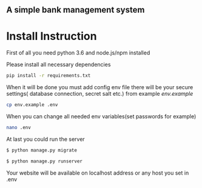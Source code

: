 ## __A simple bank management system__

# **Install Instruction** #


First of all you need python 3.6 and node.js/npm installed

Please install all necessary dependencies

```bash
pip install -r requirements.txt
```

When it will be done you must add config env file there will be your secure settings( database connection, secret salt etc.) from example *env.example*

```bash
cp env.example .env
```

When you can change all needed env variables(set passwords for example)

```bash
nano .env
```

At last you could run the server

```bash
$ python manage.py migrate

$ python manage.py runserver
```

Your website will be available on localhost address or any host you set in .env
